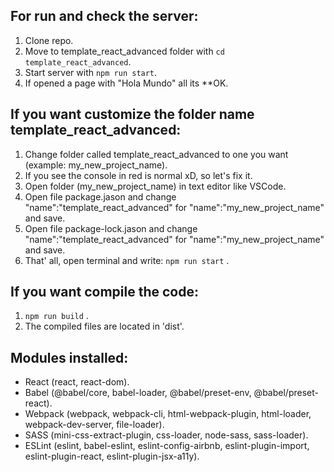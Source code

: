 ## For run and check the server:

1. Clone repo.
2. Move to template_react_advanced folder with `cd template_react_advanced`.
3. Start server with `npm run start`.
4. If opened a page with "Hola Mundo" all its **OK.

## If you want customize the folder name template_react_advanced:

1. Change folder called template_react_advanced to one you want (example: my_new_project_name).
2. If you see the console in red is normal xD, so let's fix it.
3. Open folder (my_new_project_name) in text editor like VSCode.
4. Open file package.jason and change "name":"template_react_advanced" for "name":"my_new_project_name" and save.
5. Open file package-lock.jason and change "name":"template_react_advanced" for "name":"my_new_project_name" and save.
6. That' all, open terminal and write: `npm run start` .

## If you want compile the code:
1. `npm run build` .
2. The compiled files are located in 'dist'.

## Modules installed:

- React (react, react-dom).
- Babel (@babel/core, babel-loader, @babel/preset-env, @babel/preset-react).
- Webpack (webpack, webpack-cli, html-webpack-plugin, html-loader, webpack-dev-server, file-loader).
- SASS (mini-css-extract-plugin, css-loader, node-sass, sass-loader).
- ESLint (eslint, babel-eslint, eslint-config-airbnb, eslint-plugin-import, eslint-plugin-react, eslint-plugin-jsx-a11y).
